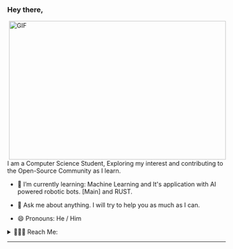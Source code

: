 ### Hey there,

<!-- **cmulay/cmulay** is a ✨ _special_ ✨ repository because its `README.md` (this file) appears on your GitHub profile. -->

 <img align="right" alt="GIF" src="https://github.com/cmulay/cmulay/blob/master/code.gif?raw=true" width="500" height="320" />

I am a Computer Science Student, Exploring my interest and contributing to the Open-Source Community as I learn.

<!-- - 🔭 I’m currently working at: -->

- 🌱 I’m currently learning: Machine Learning and It's application with AI powered robotic bots. [Main] and RUST.

- 💬 Ask me about anything. I will try to help you as much as I can.

- 😄 Pronouns: He / Him

<details active="true">
 <summary>💁🏻‍♂️ Reach Me:</summary>
<br />

[<img align="left" alt="cmulay | Mail" width="22px" src="https://cdn.jsdelivr.net/npm/simple-icons@v3/icons/gmail.svg" />](mailto:codewithchin@gmail.com)
<br />

</details>

---
